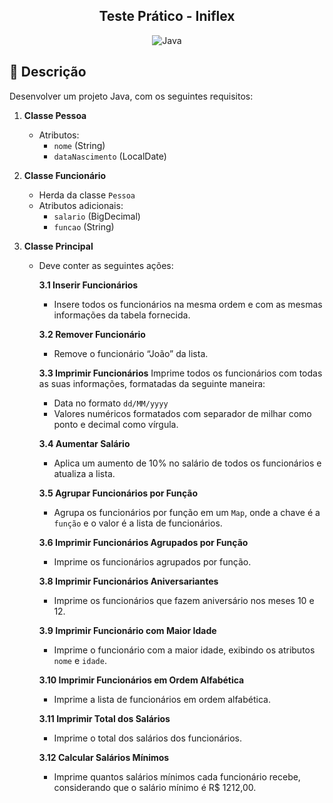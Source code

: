 <h2 align="center">Teste Prático - Iniflex</h2>

<div align="center">
 
![Java](https://img.shields.io/badge/java-%23ED8B00.svg?style=for-the-badge&logo=openjdk&logoColor=white)
</div>

<h2 id="description">📙 Descrição</h2>

Desenvolver um projeto Java, com os seguintes requisitos:

1. **Classe Pessoa**
    - Atributos:
        - `nome` (String)
        - `dataNascimento` (LocalDate)

2. **Classe Funcionário**
    - Herda da classe `Pessoa`
    - Atributos adicionais:
        - `salario` (BigDecimal)
        - `funcao` (String)

3. **Classe Principal**
    - Deve conter as seguintes ações:

        **3.1 Inserir Funcionários**
         - Insere todos os funcionários na mesma ordem e com as mesmas informações da tabela fornecida.
     
         **3.2 Remover Funcionário**
         - Remove o funcionário “João” da lista.
     
        **3.3 Imprimir Funcionários**
        Imprime todos os funcionários com todas as suas informações, formatadas da seguinte maneira:
        - Data no formato `dd/MM/yyyy`
        - Valores numéricos formatados com separador de milhar como ponto e decimal como vírgula.
     
        **3.4 Aumentar Salário**
        - Aplica um aumento de 10% no salário de todos os funcionários e atualiza a lista.
     
        **3.5 Agrupar Funcionários por Função**
        - Agrupa os funcionários por função em um `Map`, onde a chave é a `função` e o valor é a lista de funcionários.
     
        **3.6 Imprimir Funcionários Agrupados por Função**
        - Imprime os funcionários agrupados por função.
     
        **3.8 Imprimir Funcionários Aniversariantes**
        - Imprime os funcionários que fazem aniversário nos meses 10 e 12.
     
        **3.9 Imprimir Funcionário com Maior Idade**
        - Imprime o funcionário com a maior idade, exibindo os atributos `nome` e `idade`.
     
        **3.10 Imprimir Funcionários em Ordem Alfabética**
        - Imprime a lista de funcionários em ordem alfabética.
     
        **3.11 Imprimir Total dos Salários**
        - Imprime o total dos salários dos funcionários.
     
        **3.12 Calcular Salários Mínimos**
        - Imprime quantos salários mínimos cada funcionário recebe, considerando que o salário mínimo é R$ 1212,00.
